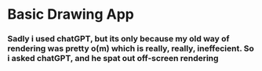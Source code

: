 # Basic Drawing App 
### Sadly i used chatGPT, but its only because my old way of rendering was pretty o(m) which is really, really, ineffecient. So i asked chatGPT, and he spat out off-screen rendering
